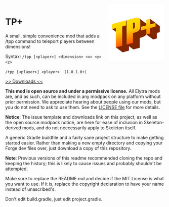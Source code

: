 <img src="logo.png" align="right" width="180px"/>

# TP+
A small, simple convenience mod that adds a /tpp command to teleport players between dimensions!

Syntax:
`/tpp [<player>] <dimension> <x> <y> <z>`

`/tpp [<player>] <player>  (1.0.1.0+)`

[>> Downloads <<](https://github.com/elytra/tp-plus/releases)

**This mod is open source and under a permissive license.** All Elytra mods are,
and as such, can be included in any modpack on any platform without prior
permission. We appreciate hearing about people using our mods, but you do not
need to ask to use them. See the [LICENSE file](LICENSE) for more details.

**Notice**: The issue template and downloads link on this project, as
well as the open source modpack notice, are here for ease of inclusion
in Skeleton-derived mods, and do not neccessarily apply to Skeleton itself.

A generic Gradle buildfile and a fairly sane project structure to make
getting started easier. Rather than making a new empty directory and
copying your Forge dev files over, just download a copy of this repository.

**Note**: Previous versions of this readme recommended cloning the repo and
keeping the history; this is likely to cause issues and probably shouldn't
be attempted.

Make sure to replace the README.md and decide if the MIT License is what
you want to use. If it is, replace the copyright declaration to have your
name instead of unascribed's.

Don't edit build.gradle, just edit project.gradle.
